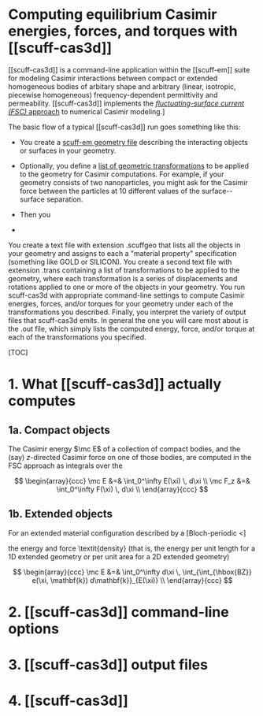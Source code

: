 # Computing equilibrium Casimir energies, forces, and torques with [[scuff-cas3d]]

[[scuff-cas3d]] is a command-line application within the [[scuff-em]] suite
for modeling Casimir interactions between compact or extended homogeneous
bodies of arbitary shape and arbitrary (linear, isotropic, piecewise homogeneous)
frequency-dependent permittivity and permeability. [[scuff-cas3d]] implements the 
[*fluctuating-surface current (FSC)* approach][FSCPaper]
to numerical Casimir modeling.]

The basic flow of a typical [[scuff-cas3d]] run goes something like this:

+ You create a [<span class="SC">scuff-em</span> geometry file][Geometries]
describing the interacting objects or surfaces in your geometry.

+ Optionally, you define a 
[list of geometric transformations][Transformations] 
to be applied to the geometry for Casimir computations.
For example, if your geometry consists of two nanoparticles, you
might ask for the Casimir force between the particles at 10 different
values of the surface--surface separation.

+ Then you 
+ 
You create a text file with extension .scuffgeo that lists all the objects in your geometry and assigns to each a "material property" specification (something like GOLD or SILICON).
You create a second text file with extension .trans containing a list of transformations to be applied to the geometry, where each transformation is a series of displacements and rotations applied to one or more of the objects in your geometry.
You run scuff-cas3d with appropriate command-line settings to compute Casimir energies, forces, and/or torques for your geometry under each of the transformations you described.
Finally, you interpret the variety of output files that scuff-cas3d emits. In general the one you will care most about is the .out file, which simply lists the computed energy, force, and/or torque at each of the transformations you specified.

[TOC]

# 1. What [[scuff-cas3d]] actually computes

## 1a. Compact objects

The Casimir energy $\mc E$ of a collection of compact bodies,
and the (say) $z$-directed Casimir force on one of those 
bodies, are computed in the FSC approach as integrals 
over the 

$$ \begin{array}{ccc}
   \mc E   &=& \int_0^\infty E(\xi) \, d\xi \\
   \mc F_z &=& \int_0^\infty F(\xi) \, d\xi \\
   \end{array}{ccc}
$$

## 1b. Extended objects

For an extended material configuration described by a
[Bloch-periodic <]

the energy and force \textit{density}
(that is, the energy per unit length for a 1D extended geometry
or per unit area for a 2D extended geometry)

$$ \begin{array}{ccc}
   \mc E 
     &=& 
   \int_0^\infty d\xi \, \int_{\int_{\hbox{BZ}} e(\xi, \mathbf{k}) d\mathbf{k}}_{E(\xi)}
\\
   \end{array}{ccc}
$$

# 2. [[scuff-cas3d]] command-line options

# 3. [[scuff-cas3d]] output files

# 4. [[scuff-cas3d]] 

[EarlierVersion]: http://homerreid.com/scuff-em/scuff-cas3d
[FSCPaper]: http://dx.doi.org/10.1103/PhysRevA.88.022514
[Geometries]: ../reference/Geometries.md
[Transformations]: ../reference/Transformations.md
